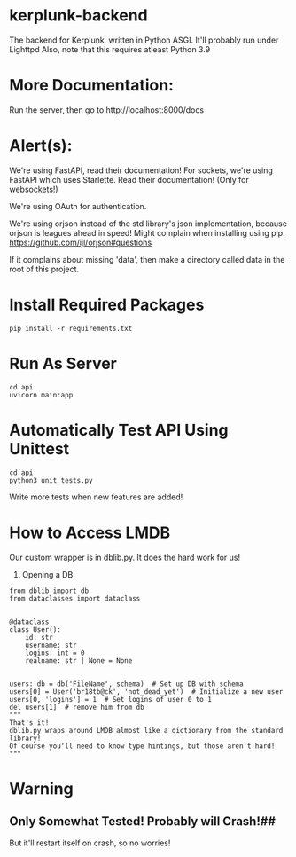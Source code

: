 # kerplunk-backend
The backend for Kerplunk, written in Python ASGI.
It'll probably run under Lighttpd
Also, note that this requires atleast Python 3.9

# More Documentation:
Run the server, then go to http://localhost:8000/docs

# Alert(s):
We're using FastAPI, read their documentation!
For sockets, we're using FastAPI which uses Starlette.
Read their documentation! (Only for websockets!)

We're using OAuth for authentication.

We're using orjson instead of the std library's json implementation,
because orjson is leagues ahead in speed!
Might complain when installing using pip.
https://github.com/ijl/orjson#questions

If it complains about missing 'data', then make a directory called data
in the root of this project.

# Install Required Packages
```
pip install -r requirements.txt
```

# Run As Server
```
cd api
uvicorn main:app
```

# Automatically Test API Using Unittest
```
cd api
python3 unit_tests.py
```
Write more tests when new features are added!

# How to Access LMDB
Our custom wrapper is in dblib.py. It does the hard work for us!
1. Opening a DB
```
from dblib import db
from dataclasses import dataclass


@dataclass
class User():
    id: str
    username: str
    logins: int = 0
    realname: str | None = None


users: db = db('FileName', schema)  # Set up DB with schema
users[0] = User('br18tb@ck', 'not_dead_yet')  # Initialize a new user
users[0, 'logins'] = 1  # Set logins of user 0 to 1
del users[1]  # remove him from db
"""
That's it!
dblib.py wraps around LMDB almost like a dictionary from the standard library!
Of course you'll need to know type hintings, but those aren't hard!
"""
```

# Warning
## Only Somewhat Tested! Probably will Crash!##
But it'll restart itself on crash, so no worries!
